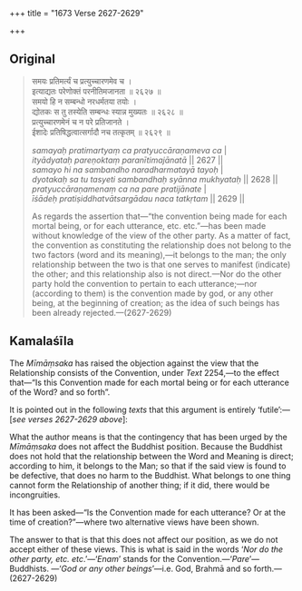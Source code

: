 +++
title = "1673 Verse 2627-2629"

+++
## Original 
>
> समयः प्रतिमर्त्यं च प्रत्युच्चारणमेव च ।  
> इत्याद्यतः परेणोक्तं परनीतिमजानता ॥ २६२७ ॥  
> समयो हि न सम्बन्धो नरधर्मतया तयोः ।  
> द्योतकः स तु तस्येति सम्बन्धः स्यान्न मुख्यतः ॥ २६२८ ॥  
> प्रत्युच्चारणमेनं च न परे प्रतिजानते ।  
> ईशादेः प्रतिषिद्धत्वात्सर्गादौ नच तत्कृतम् ॥ २६२९ ॥ 
>
> *samayaḥ pratimartyaṃ ca pratyuccāraṇameva ca* \|  
> *ityādyataḥ pareṇoktaṃ paranītimajānatā* \|\| 2627 \|\|  
> *samayo hi na sambandho naradharmatayā tayoḥ* \|  
> *dyotakaḥ sa tu tasyeti sambandhaḥ syānna mukhyataḥ* \|\| 2628 \|\|  
> *pratyuccāraṇamenaṃ ca na pare pratijānate* \|  
> *īśādeḥ pratiṣiddhatvātsargādau naca tatkṛtam* \|\| 2629 \|\| 
>
> As regards the assertion that—“the convention being made for each mortal being, or for each utterance, etc. etc.”—has been made without knowledge of the view of the other party. As a matter of fact, the convention as constituting the relationship does not belong to the two factors (word and its meaning),—it belongs to the man; the only relationship between the two is that one serves to manifest (indicate) the other; and this relationship also is not direct.—Nor do the other party hold the convention to pertain to each utterance;—nor (according to them) is the convention made by god, or any other being, at the beginning of creation; as the idea of such beings has been already rejected.—(2627-2629)



## Kamalaśīla

The *Mīmāṃsaka* has raised the objection against the view that the Relationship consists of the Convention, under *Text* 2254,—to the effect that—“Is this Convention made for each mortal being or for each utterance of the Word? and so forth”.

It is pointed out in the following *texts* that this argument is entirely ‘futile’:—[*see verses 2627-2629 above*]:

What the author means is that the contingency that has been urged by the *Mīmāṃsaka* does not affect the Buddhist position. Because the Buddhist does not hold that the relationship between the Word and Meaning is direct; according to him, it belongs to the Man; so that if the said view is found to be defective, that does no harm to the Buddhist. What belongs to one thing cannot form the Relationship of another thing; if it did, there would be incongruities.

It has been asked—“Is the Convention made for each utterance? Or at the time of creation?”—where two alternative views have been shown.

The answer to that is that this does not affect our position, as we do not accept either of these views. This is what is said in the words ‘*Nor do the other party, etc. etc*.’—‘*Enam*’ stands for the Convention.—‘*Pare*’—Buddhists. —‘*God or any other beings*’—i.e. God, Brahmā and so forth.—(2627-2629)


